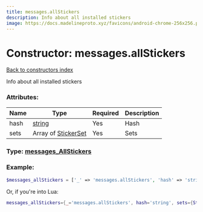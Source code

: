 ```yaml
---
title: messages.allStickers
description: Info about all installed stickers
image: https://docs.madelineproto.xyz/favicons/android-chrome-256x256.png
---
```

# Constructor: messages.allStickers  
[Back to constructors index](index.md)



Info about all installed stickers

### Attributes:

| Name     |    Type       | Required | Description |
|----------|---------------|----------|-------------|
|hash|[string](../types/string.md) | Yes|Hash|
|sets|Array of [StickerSet](../types/StickerSet.md) | Yes|Sets|



### Type: [messages\_AllStickers](../types/messages_AllStickers.md)


### Example:

```php
$messages_allStickers = ['_' => 'messages.allStickers', 'hash' => 'string', 'sets' => [StickerSet, StickerSet]];
```  


Or, if you're into Lua:

```lua
messages_allStickers={_='messages.allStickers', hash='string', sets={StickerSet}}

```


